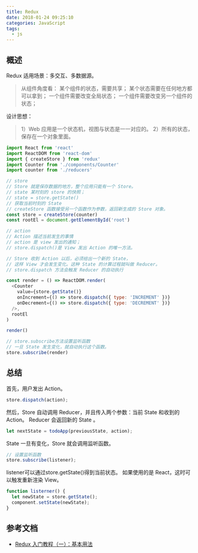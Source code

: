 ```yaml
---
title: Redux
date: 2018-01-24 09:25:10
categories: JavaScript
tags:
  - js
---
```


## 概述

Redux 适用场景：多交互、多数据源。

> 从组件角度看：
> 某个组件的状态，需要共享；
> 某个状态需要在任何地方都可以拿到；
> 一个组件需要改变全局状态；
> 一个组件需要改变另一个组件的状态；

设计思想：

> 1）Web 应用是一个状态机，视图与状态是一一对应的。
> 2）所有的状态，保存在一个对象里面。


```js
import React from 'react'
import ReactDOM from 'react-dom'
import { createStore } from 'redux'
import Counter from './components/Counter'
import counter from './reducers'

// store
// Store 就是保存数据的地方，整个应用只能有一个 Store。
// state 某时刻的 store 的快照；
// state = store.getState()
// 获取当前时刻的 State
// createStore 函数接受另一个函数作为参数，返回新生成的 Store 对象。
const store = createStore(counter)
const rootEl = document.getElementById('root')

// action
// Action 描述当前发生的事情
// action 是 view 发出的通知；
// store.dispatch()是 View 发出 Action 的唯一方法。

// Store 收到 Action 以后，必须给出一个新的 State，
// 这样 View 才会发生变化。这种 State 的计算过程就叫做 Reducer。
// store.dispatch 方法会触发 Reducer 的自动执行

const render = () => ReactDOM.render(
  <Counter
    value={store.getState()}
    onIncrement={() => store.dispatch({ type: 'INCREMENT' })}
    onDecrement={() => store.dispatch({ type: 'DECREMENT' })}
  />,
  rootEl
)

render()

// store.subscribe方法设置监听函数
// 一旦 State 发生变化，就自动执行这个函数。
store.subscribe(render)
```

## 总结

首先，用户发出 Action。

```js
store.dispatch(action);
```

然后，Store 自动调用 Reducer，并且传入两个参数：当前 State 和收到的 Action。
Reducer 会返回新的 State 。

```js
let nextState = todoApp(previousState, action);
```

State 一旦有变化，Store 就会调用监听函数。

```js
// 设置监听函数
store.subscribe(listener);
```

listener可以通过store.getState()得到当前状态。
如果使用的是 React，这时可以触发重新渲染 View。

```js
function listerner() {
  let newState = store.getState();
  component.setState(newState);
}
```

## 参考文档

- [Redux 入门教程（一）：基本用法](http://www.ruanyifeng.com/blog/2016/09/redux_tutorial_part_one_basic_usages.html)
